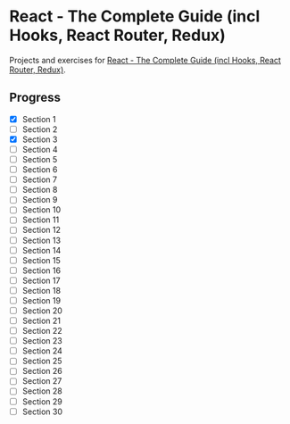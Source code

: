 # React - The Complete Guide (incl Hooks, React Router, Redux)

Projects and exercises for [React - The Complete Guide (incl Hooks, React Router, Redux)](https://www.udemy.com/course/react-the-complete-guide-incl-redux/).

## Progress

- [x] Section 1
- [ ] Section 2
- [x] Section 3
- [ ] Section 4
- [ ] Section 5
- [ ] Section 6
- [ ] Section 7
- [ ] Section 8
- [ ] Section 9
- [ ] Section 10
- [ ] Section 11
- [ ] Section 12
- [ ] Section 13
- [ ] Section 14
- [ ] Section 15
- [ ] Section 16
- [ ] Section 17
- [ ] Section 18
- [ ] Section 19
- [ ] Section 20
- [ ] Section 21
- [ ] Section 22
- [ ] Section 23
- [ ] Section 24
- [ ] Section 25
- [ ] Section 26
- [ ] Section 27
- [ ] Section 28
- [ ] Section 29
- [ ] Section 30

